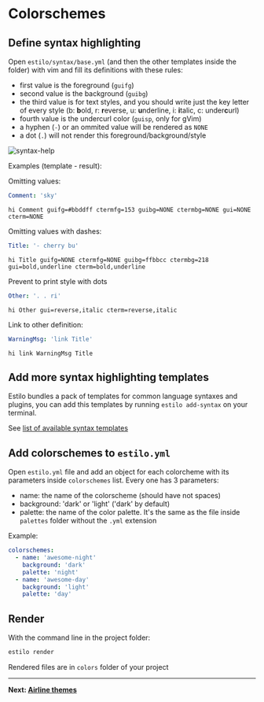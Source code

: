 Colorschemes
============


## Define syntax highlighting

Open `estilo/syntax/base.yml` (and then the other templates inside the folder) with vim and fill its definitions with these rules:

- first value is the foreground (`guifg`)
- second value is the background (`guibg`)
- the third value is for text styles, and you should write just the key letter of every style (b: **b**old, r: **r**everse, u: **u**nderline, i: **i**talic, c: under**c**url)
- fourth value is the undercurl color (`guisp`, only for gVim)
- a hyphen (`-`) or an ommited value will be rendered as `NONE`
- a dot (`.`) will not render this foreground/background/style

![syntax-help](https://cloud.githubusercontent.com/assets/829859/18372714/f7bb7f44-763e-11e6-93e0-5d240244b108.png)

Examples (template - result):

Omitting values:

```yaml
Comment: 'sky'
```

```vim
hi Comment guifg=#bbddff ctermfg=153 guibg=NONE ctermbg=NONE gui=NONE cterm=NONE
```

Omitting values with dashes:

```yaml
Title: '- cherry bu'
```

```vim
hi Title guifg=NONE ctermfg=NONE guibg=ffbbcc ctermbg=218 gui=bold,underline cterm=bold,underline
```

Prevent to print style with dots

```yaml
Other: '. . ri'
```

```vim
hi Other gui=reverse,italic cterm=reverse,italic
```

Link to other definition:

```yaml
WarningMsg: 'link Title'
```

```vim
hi link WarningMsg Title
```


## Add more syntax highlighting templates

Estilo bundles a pack of templates for common language syntaxes and plugins, you can add this templates by running `estilo add-syntax` on your terminal.


See [list of available syntax templates](https://github.com/jacoborus/estilo/tree/master/templates/syntax)


## Add colorschemes to `estilo.yml`

Open `estilo.yml` file and add an object for each colorcheme with its parameters inside `colorschemes` list. Every one has 3 parameters:

- name: the name of the colorscheme (should have not spaces)
- background: 'dark' or 'light' ('dark' by default)
- palette: the name of the color palette. It's the same as the file inside `palettes` folder without the `.yml` extension

Example:

```yml
colorschemes:
  - name: 'awesome-night'
    background: 'dark'
    palette: 'night'
  - name: 'awesome-day'
    background: 'light'
    palette: 'day'
```


## Render

With the command line in the project folder:

```sh
estilo render
```

Rendered files are in `colors` folder of your project


---

**Next: [Airline themes](airline.md)**
